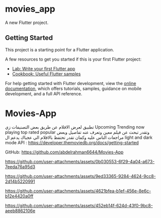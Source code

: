 # movies_app

A new Flutter project.

## Getting Started

This project is a starting point for a Flutter application.

A few resources to get you started if this is your first Flutter project:

- [Lab: Write your first Flutter app](https://docs.flutter.dev/get-started/codelab)
- [Cookbook: Useful Flutter samples](https://docs.flutter.dev/cookbook)

For help getting started with Flutter development, view the
[online documentation](https://docs.flutter.dev/), which offers tutorials,
samples, guidance on mobile development, and a full API reference.
# Movies-App
تطبيق لعرض الافلام عن طريق بعض التصنيفات زي 
Upcoming 
Trending 
now playing 
top rated 
popular
 وتقدر تبحث عن فيلم معين وتعرف عنه تفاصيل وبعض مراجعات الناس عليه 
 وكمان تقدر تحتفظ بالافلام الي عجباك
 يدعم ال light and dark mode
API :
https://developer.themoviedb.org/docs/getting-started

GitHub:
https://github.com/abdelrahman6644/Movies-App




https://github.com/user-attachments/assets/0b030553-6f29-4a04-a673-7eeda76a95d3



https://github.com/user-attachments/assets/9ed33365-9284-4624-9cc8-2d14b5220991



https://github.com/user-attachments/assets/4621bfea-b1ef-456e-8e6c-b12e4420a0ff



https://github.com/user-attachments/assets/452eb14f-624d-43f0-9bc8-aeeb8862106e

